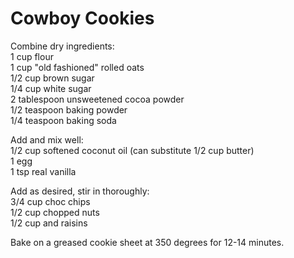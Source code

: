 Cowboy Cookies
===============

Combine dry ingredients:  
1 cup flour  
1 cup "old fashioned" rolled oats  
1/2 cup brown sugar  
1/4 cup white sugar  
2 tablespoon unsweetened cocoa powder  
1/2 teaspoon baking powder  
1/4 teaspoon baking soda  

Add and mix well:  
1/2 cup softened coconut oil (can substitute 1/2 cup butter)  
1 egg  
1 tsp real vanilla  

Add as desired, stir in thoroughly:  
3/4 cup choc chips  
1/2 cup chopped nuts  
1/2 cup and raisins  

Bake on a greased cookie sheet at 350 degrees for 12-14 minutes.  
